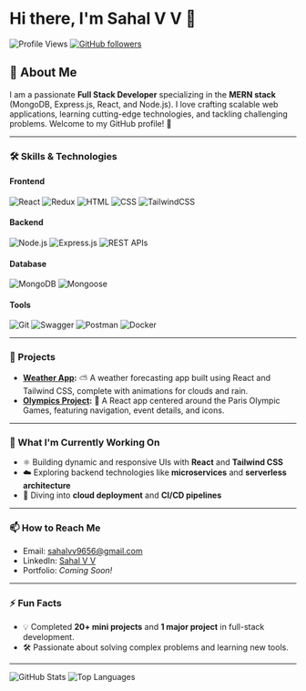 # Hi there, I'm Sahal V V 👋

![Profile Views](https://komarev.com/ghpvc/?username=sahalvv&style=flat-square)
[![GitHub followers](https://img.shields.io/github/followers/sahalvv?label=Follow&style=social)](https://github.com/sahalvv?tab=followers)

## 🚀 About Me
I am a passionate **Full Stack Developer** specializing in the **MERN stack** (MongoDB, Express.js, React, and Node.js). I love crafting scalable web applications, learning cutting-edge technologies, and tackling challenging problems. Welcome to my GitHub profile! 🎉

---

### 🛠 Skills & Technologies

#### Frontend
![React](https://img.shields.io/badge/React-20232A?style=for-the-badge&logo=react&logoColor=61DAFB)
![Redux](https://img.shields.io/badge/Redux-764ABC?style=for-the-badge&logo=redux&logoColor=white)
![HTML](https://img.shields.io/badge/HTML5-E34F26?style=for-the-badge&logo=html5&logoColor=white)
![CSS](https://img.shields.io/badge/CSS3-1572B6?style=for-the-badge&logo=css3&logoColor=white)
![TailwindCSS](https://img.shields.io/badge/Tailwind_CSS-38B2AC?style=for-the-badge&logo=tailwind-css&logoColor=white)

#### Backend
![Node.js](https://img.shields.io/badge/Node.js-43853D?style=for-the-badge&logo=node.js&logoColor=white)
![Express.js](https://img.shields.io/badge/Express.js-404D59?style=for-the-badge)
![REST APIs](https://img.shields.io/badge/REST_APIs-ff9800?style=for-the-badge)

#### Database
![MongoDB](https://img.shields.io/badge/MongoDB-4EA94B?style=for-the-badge&logo=mongodb&logoColor=white)
![Mongoose](https://img.shields.io/badge/Mongoose-880000?style=for-the-badge)

#### Tools
![Git](https://img.shields.io/badge/Git-F05032?style=for-the-badge&logo=git&logoColor=white)
![Swagger](https://img.shields.io/badge/Swagger-85EA2D?style=for-the-badge&logo=swagger&logoColor=black)
![Postman](https://img.shields.io/badge/Postman-FF6C37?style=for-the-badge&logo=postman&logoColor=white)
![Docker](https://img.shields.io/badge/Docker-2496ED?style=for-the-badge&logo=docker&logoColor=white)

---

### 🚀 Projects

- **[Weather App](https://github.com/sahalvv/weather-app):** ⛅ A weather forecasting app built using React and Tailwind CSS, complete with animations for clouds and rain.
- **[Olympics Project](https://github.com/sahalvv/olympics-project):** 🏅 A React app centered around the Paris Olympic Games, featuring navigation, event details, and icons.

---

### 🌱 What I'm Currently Working On
- ⚛️ Building dynamic and responsive UIs with **React** and **Tailwind CSS**
- ☁️ Exploring backend technologies like **microservices** and **serverless architecture**
- 🚀 Diving into **cloud deployment** and **CI/CD pipelines**

---

### 📫 How to Reach Me

- Email: [sahalvv9656@gmail.com](mailto:sahalvv9656@gmail.com)
- LinkedIn: [Sahal V V](https://www.linkedin.com/in/sahalvv/)
- Portfolio: *Coming Soon!*

---

### ⚡ Fun Facts
- 💡 Completed **20+ mini projects** and **1 major project** in full-stack development.
- 🛠 Passionate about solving complex problems and learning new tools.

---

![GitHub Stats](https://github-readme-stats.vercel.app/api?username=sahalvv&show_icons=true&theme=radical)
![Top Languages](https://github-readme-stats.vercel.app/api/top-langs/?username=sahalvv&layout=compact&theme=radical)
